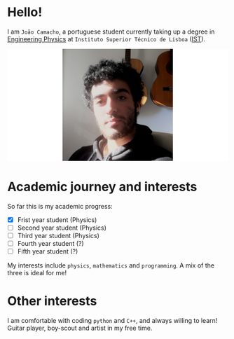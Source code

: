 # Hello!

I am `João Camacho`, a portuguese student currently taking up a degree in [Engineering Physics](https://tecnico.ulisboa.pt/en/education/courses/masters-programmes/engineering-physics/) at `Instituto Superior Técnico de Lisboa` ([IST](https://tecnico.ulisboa.pt/en/)). <br>

![Me hehe](me.png)

# Academic journey and interests

So far this is my academic progress:
- [X] Frist year student (Physics)
- [ ] Second year student (Physics)
- [ ] Third year student (Physics)
- [ ] Fourth year student (?)
- [ ] Fifth year student (?)

My interests include `physics`, `mathematics` and `programming`. A mix of the three is ideal for me!

# Other interests

I am comfortable with coding `python` and `C++`, and always willing to learn!<br>
Guitar player, boy-scout and artist in my free time.
